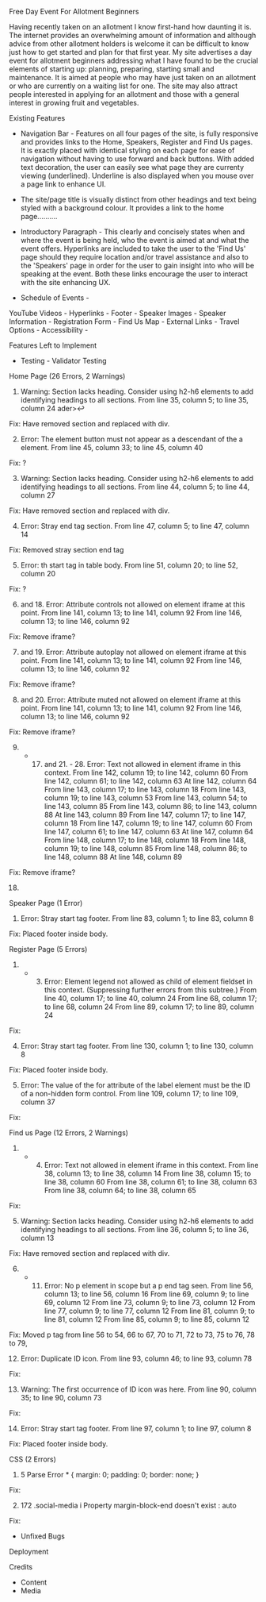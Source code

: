 Free Day Event For Allotment Beginners

Having recently taken on an allotment I know first-hand how daunting it is. The internet provides an overwhelming 
amount of information and although advice from other allotment holders is welcome it can be difficult to know
just how to get started and plan for that first year. My site advertises a day event for allotment beginners
addressing what I have found to be the crucial elements of starting up: planning, preparing, starting small and
maintenance. It is aimed at people who may have just taken on an allotment or who are currently on a waiting list 
for one. The site may also attract people interested in applying for an allotment and those with a general 
interest in growing fruit and vegetables.

Existing Features

- Navigation Bar - Features on all four pages of the site, is fully responsive and provides links to the Home,
Speakers, Register and Find Us pages. It is exactly placed with identical styling on each page for ease of
navigation without having to use forward and back buttons. With added text decoration, the user can easily see 
what page they are currenty viewing (underlined). Underline is also displayed when you mouse over a page link to 
enhance UI.

- The site/page title is visually distinct from other headings and text being styled with a background colour. It
provides a link to the home page..........

- Introductory Paragraph - This clearly and concisely states when and where the event is being held, who the 
event is aimed at and what the event offers. Hyperlinks are included to take the user to the 'Find Us' page should
they require location and/or travel assistance and also to the 'Speakers' page in order for the user to gain insight
into who will be speaking at the event. Both these links encourage the user to interact with the site enhancing UX.

- Schedule of Events - 

YouTube Videos -
Hyperlinks -
Footer -
Speaker Images -
Speaker Information -
Registration Form -
Find Us Map -
External Links -
Travel Options -
Accessibility -

Features Left to Implement

- Testing - Validator Testing

Home Page (26 Errors, 2 Warnings)

1. Warning: Section lacks heading. Consider using h2-h6 elements to add identifying headings to all sections.
From line 35, column 5; to line 35, column 24
ader>↩   

Fix: Have removed section and replaced with div.

2. Error: The element button must not appear as a descendant of the a element.
From line 45, column 33; to line 45, column 40

Fix: ?

3. Warning: Section lacks heading. Consider using h2-h6 elements to add identifying headings to all sections.
From line 44, column 5; to line 44, column 27

Fix: Have removed section and replaced with div.

4. Error: Stray end tag section.
From line 47, column 5; to line 47, column 14

Fix: Removed stray section end tag

5. Error: th start tag in table body.
From line 51, column 20; to line 52, column 20

Fix: ?

6. and 18. Error: Attribute controls not allowed on element iframe at this point.
From line 141, column 13; to line 141, column 92
From line 146, column 13; to line 146, column 92

Fix: Remove iframe?

7. and 19. Error: Attribute autoplay not allowed on element iframe at this point.
From line 141, column 13; to line 141, column 92
From line 146, column 13; to line 146, column 92

Fix: Remove iframe?

8. and 20. Error: Attribute muted not allowed on element iframe at this point.
From line 141, column 13; to line 141, column 92
From line 146, column 13; to line 146, column 92

Fix: Remove iframe?

9. - 17. and 21. - 28. Error: Text not allowed in element iframe in this context.
From line 142, column 19; to line 142, column 60
From line 142, column 61; to line 142, column 63
At line 142, column 64
From line 143, column 17; to line 143, column 18
From line 143, column 19; to line 143, column 53
From line 143, column 54; to line 143, column 85
From line 143, column 86; to line 143, column 88
At line 143, column 89
From line 147, column 17; to line 147, column 18
From line 147, column 19; to line 147, column 60
From line 147, column 61; to line 147, column 63
At line 147, column 64
From line 148, column 17; to line 148, column 18
From line 148, column 19; to line 148, column 85
From line 148, column 86; to line 148, column 88
At line 148, column 89

Fix: Remove iframe?

18. 

Speaker Page (1 Error)

1. Error: Stray start tag footer.
From line 83, column 1; to line 83, column 8

Fix: Placed footer inside body.

Register Page (5 Errors)

1. - 3. Error: Element legend not allowed as child of element fieldset in this context. (Suppressing further errors from this subtree.)
From line 40, column 17; to line 40, column 24
From line 68, column 17; to line 68, column 24
From line 89, column 17; to line 89, column 24

Fix: 

4. Error: Stray start tag footer.
From line 130, column 1; to line 130, column 8

Fix: Placed footer inside body.

5. Error: The value of the for attribute of the label element must be the ID of a non-hidden form control.
From line 109, column 17; to line 109, column 37

Fix: 

Find us Page (12 Errors, 2 Warnings)

1. - 4. Error: Text not allowed in element iframe in this context.
From line 38, column 13; to line 38, column 14
From line 38, column 15; to line 38, column 60
From line 38, column 61; to line 38, column 63
From line 38, column 64; to line 38, column 65

Fix:

5. Warning: Section lacks heading. Consider using h2-h6 elements to add identifying headings to all sections.
From line 36, column 5; to line 36, column 13

Fix: Have removed section and replaced with div.

6. - 11. Error: No p element in scope but a p end tag seen.
From line 56, column 13; to line 56, column 16
From line 69, column 9; to line 69, column 12
From line 73, column 9; to line 73, column 12
From line 77, column 9; to line 77, column 12
From line 81, column 9; to line 81, column 12
From line 85, column 9; to line 85, column 12

Fix: Moved p tag from line 56 to 54, 66 to 67, 70 to 71, 72 to 73, 75 to 76, 78 to 79,

12. Error: Duplicate ID icon.
From line 93, column 46; to line 93, column 78

Fix: 

13. Warning: The first occurrence of ID icon was here.
From line 90, column 35; to line 90, column 73

Fix: 

14. Error: Stray start tag footer.
From line 97, column 1; to line 97, column 8

Fix: Placed footer inside body.

CSS (2 Errors)

1. 5		Parse Error * { margin: 0; padding: 0; border: none; }

Fix: 

2. 172	.social-media i	Property margin-block-end doesn't exist : auto

Fix: 


- Unfixed Bugs

Deployment

Credits
- Content
- Media









